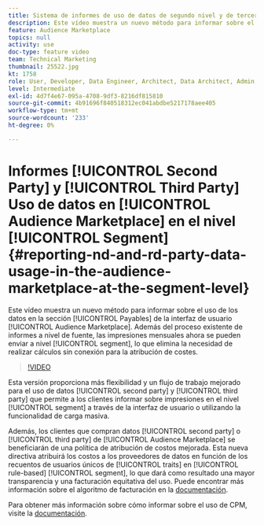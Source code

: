 ```yaml
---
title: Sistema de informes de uso de datos de segundo nivel y de terceros en Audience Marketplace a nivel de segmento
description: Este vídeo muestra un nuevo método para informar sobre el uso de los datos en la sección Cuentas a Pagar de la interfaz de usuario del Audience Marketplace. Además del proceso existente de informes a nivel de fuente, ahora se pueden enviar impresiones mensuales a nivel de segmento, lo que elimina la necesidad de realizar cálculos sin conexión para la atribución de costes.
feature: Audience Marketplace
topics: null
activity: use
doc-type: feature video
team: Technical Marketing
thumbnail: 25522.jpg
kt: 1758
role: User, Developer, Data Engineer, Architect, Data Architect, Admin, Leader
level: Intermediate
exl-id: 4d7f4e67-095a-4708-9df3-8216df815810
source-git-commit: 4b91696f840518312ec041abdbe5217178aee405
workflow-type: tm+mt
source-wordcount: '233'
ht-degree: 0%

---
```


# Informes [!UICONTROL Second Party] y [!UICONTROL Third Party] Uso de datos en [!UICONTROL Audience Marketplace] en el nivel [!UICONTROL Segment] {#reporting-nd-and-rd-party-data-usage-in-the-audience-marketplace-at-the-segment-level}

Este vídeo muestra un nuevo método para informar sobre el uso de los datos en la sección [!UICONTROL Payables] de la interfaz de usuario [!UICONTROL Audience Marketplace]. Además del proceso existente de informes a nivel de fuente, las impresiones mensuales ahora se pueden enviar a nivel [!UICONTROL segment], lo que elimina la necesidad de realizar cálculos sin conexión para la atribución de costes.

>[!VIDEO](https://video.tv.adobe.com/v/25522/?quality=12)

Esta versión proporciona más flexibilidad y un flujo de trabajo mejorado para el uso de datos [!UICONTROL second party] y [!UICONTROL third party] que permite a los clientes informar sobre impresiones en el nivel [!UICONTROL segment] a través de la interfaz de usuario o utilizando la funcionalidad de carga masiva.

Además, los clientes que compran datos [!UICONTROL second party] o [!UICONTROL third party] de [!UICONTROL Audience Marketplace] se beneficiarán de una política de atribución de costos mejorada. Esta nueva directiva atribuirá los costos a los proveedores de datos en función de los recuentos de usuarios únicos de [!UICONTROL traits] en [!UICONTROL rule-based] [!UICONTROL segment], lo que dará como resultado una mayor transparencia y una facturación equitativa del uso. Puede encontrar más información sobre el algoritmo de facturación en la [documentación](https://experiencecloud.adobe.com/resources/help/en_US/aam/marketplace_cpm_billing.html).

Para obtener más información sobre cómo informar sobre el uso de CPM, visite la [documentación](https://experiencecloud.adobe.com/resources/help/en_US/aam/t_marketplace_report_cpm_usage.html).
